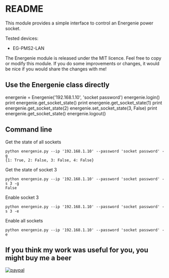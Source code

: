 # README

This module provides a simple interface to control an Energenie power socket.

Tested devices:
- EG-PMS2-LAN

The Energenie module is released under the MIT licence. Feel free to copy or modify this module. If you do some
improvements or changes, it would be nice if you would share the changes with me!

## Use the Energenie class directly

energenie = Energenie('192.168.1.10', 'socket password')
energenie.login()
print energenie.get_socket_state()
print energenie.get_socket_state(1)
print energenie.get_socket_state(2)
energenie.set_socket_state(3, False)
print energenie.get_socket_state()
energenie.logout()

## Command line

Get the state of all sockets
```
python energenie.py --ip '192.168.1.10' --password 'socket password' -g
{1: True, 2: False, 3: False, 4: False}
```

Get the state of socket 3
```
python energenie.py --ip '192.168.1.10' --password 'socket password' -s 3 -g
False
```

Enable socket 3
```
python energenie.py --ip '192.168.1.10' --password 'socket password' -s 3 -e
```

Enable all sockets
```
python energenie.py --ip '192.168.1.10' --password 'socket password' -e
```

## If you think my work was useful for you, you might buy me a beer

[![paypal](https://www.paypalobjects.com/en_US/i/btn/btn_donateCC_LG.gif)](https://www.paypal.com/cgi-bin/webscr?cmd=_s-xclick&hosted_button_id=LLNQ8N6QKV5GJ)
